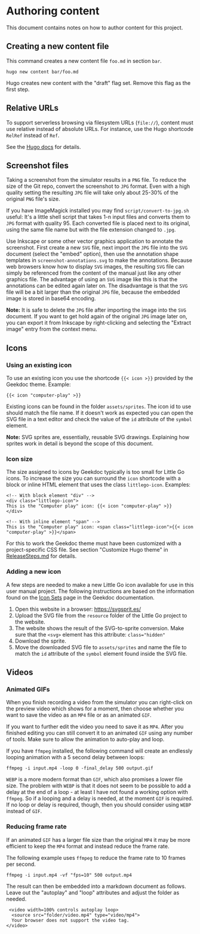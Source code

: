 # Authoring content

This document contains notes on how to author content for this project.

## Creating a new content file

This command creates a new content file `foo.md` in section `bar`.

    hugo new content bar/foo.md

Hugo creates new content with the "draft" flag set. Remove this flag as the first step.

## Relative URLs

To support serverless browsing via filesystem URLs (`file://`), content must use relative instead of absolute URLs. For instance, use the Hugo shortcode `RelRef` instead of `Ref`.

See the [Hugo docs](https://gohugo.io/methods/shortcode/relref/) for details.

## Screenshot files

Taking a screenshot from the simulator results in a `PNG` file. To reduce the size of the Git repo, convert the screenshot to `JPG` format. Even with a high quality setting the resulting `JPG` file will take only about 25-30% of the original `PNG` file's size.

If you have ImageMagick installed you may find `script/convert-to-jpg.sh` useful: It's a little shell script that takes 1-n input files and converts them to `JPG` format with quality 95. Each converted file is placed next to its original, using the same file name but with the file extension changed to `.jpg`.

Use Inkscape or some other vector graphics application to annotate the screenshot. First create a new `SVG` file, next import the `JPG` file into the `SVG` document (select the "embed" option), then use the annotation shape templates in `screenshot-annotations.svg` to make the annotations. Because web browsers know how to display `SVG` images, the resulting `SVG` file can simply be referenced from the content of the manual just like any other graphics file. The advantage of using an `SVG` image like this is that the annotations can be edited again later on. The disadvantage is that the `SVG` file will be a bit larger than the original `JPG` file, because the embedded image is stored in base64 encoding.

**Note:** It is safe to delete the `JPG` file after importing the image into the `SVG` document. If you want to get hold again of the original `JPG` image later on, you can export it from Inkscape by right-clicking and selecting the "Extract image" entry from the context menu.

## Icons

### Using an existing icon

To use an existing icon you use the shortcode `{{< icon >}}` provided by the Geekdoc theme. Example:

    {{< icon "computer-play" >}}

Existing icons can be found in the folder `assets/sprites`. The icon id to use should match the file name. If it doesn't work as expected you can open the SVG file in a text editor and check the value of the `id` attribute of the `symbol` element.

**Note:** SVG sprites are, essentially, reusable SVG drawings. Explaining how sprites work in detail is beyond the scope of this document.

### Icon size

The size assigned to icons by Geekdoc typically is too small for Little Go icons. To increase the size you can surround the `icon` shortcode with a block or inline HTML element that uses the class `littlego-icon`. Examples:

```
<!-- With block element "div" -->
<div class="littlego-icon">
This is the "Computer play" icon: {{< icon "computer-play" >}}
</div>

<!-- With inline element "span" -->
This is the "Computer play" icon: <span class="littlego-icon">{{< icon "computer-play" >}}</span>
```

For this to work the Geekdoc theme must have been customized with a project-specific CSS file. See section "Customize Hugo theme" in [ReleaseSteps.md](ReleaseSteps.md#customize_hugo_theme) for details.

### Adding a new icon

A few steps are needed to make a new Little Go icon available for use in this user manual project. The following instructions are based on the information found on the [Icon Sets](https://geekdocs.de/features/icon-sets/) page in the Geekdoc documentation.

1. Open this website in a browser: https://svgsprit.es/
1. Upload the SVG file from the `resource` folder of the Little Go project to the website.
1. The website shows the result of the SVG-to-sprite conversion. Make sure that the `<svg>` element has this attribute: `class="hidden"`
1. Download the sprite.
1. Move the downloaded SVG file to `assets/sprites` and name the file to match the `id` attribute of the `symbol` element found inside the SVG file.

## Videos

### Animated GIFs

When you finish recording a video from the simulator you can right-click on the preview video which shows for a moment, then choose whether you want to save the video as an `MP4` file or as an animated `GIF`.

If you want to further edit the video you need to save it as `MP4`. After you finished editing you can still convert it to an animated `GIF` using any number of tools. Make sure to allow the animation to auto-play and loop.

If you have `ffmpeg` installed, the following command will create an endlessly looping animation with a 5 second delay between loops:

    ffmpeg -i input.mp4 -loop 0 -final_delay 500 output.gif

`WEBP` is a more modern format than `GIF`, which also promises a lower file size. The problem with `WEBP` is that it does not seem to be possible to add a delay at the end of a loop - at least I have not found a working option with `ffmpeg`. So if a looping and a delay is needed, at the moment `GIF` is required. If no loop or delay is required, though, then you should consider using `WEBP` instead of `GIF`.

### Reducing frame rate

If an animated `GIF` has a larger file size than the original `MP4` it may be more efficient to keep the `MP4` format and instead reduce the frame rate.

The following example uses `ffmpeg` to reduce the frame rate to 10 frames per second.

    ffmpeg -i input.mp4 -vf "fps=10" 500 output.mp4

The result can then be embedded into a markdown document as follows. Leave out the "autoplay" and "loop" attributes and adjust the folder as needed.

```
 <video width=100% controls autoplay loop>
  <source src="folder/video.mp4" type="video/mp4">
  Your browser does not support the video tag.  
</video>
```